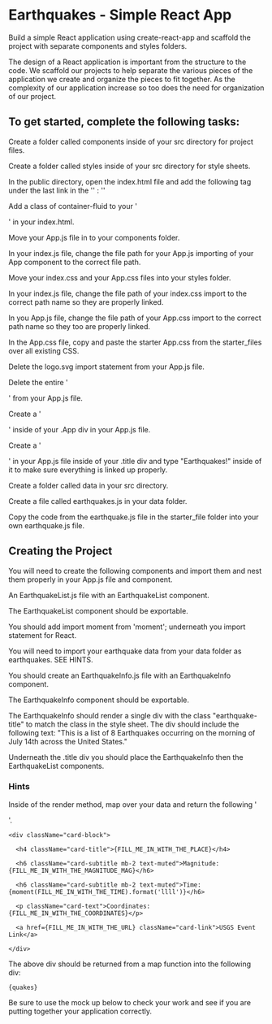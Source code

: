 # Earthquakes - Simple React App
Build a simple React application using create-react-app and scaffold the project with separate components and styles folders.

The design of a React application is important from the structure to the code. We scaffold our projects to help separate the various pieces of the application we create and organize the pieces to fit together. As the complexity of our application increase so too does the need for organization of our project.

## To get started, complete the following tasks:

Create a folder called components inside of your src directory for project files.

Create a folder called styles inside of your src directory for style sheets.

In the public directory, open the index.html file and add the following <link> tag under the last link in the '<head>' : '<link rel="stylesheet" href="https://maxcdn.bootstrapcdn.com/bootstrap/4.0.0-alpha.6/css/bootstrap.min.css" integrity="sha384-rwoIResjU2yc3z8GV/NPeZWAv56rSmLldC3R/AZzGRnGxQQKnKkoFVhFQhNUwEyJ" crossorigin="anonymous">'

Add a class of container-fluid to your '<div id="root"></div>' in your index.html.

Move your App.js file in to your components folder.

In your index.js file, change the file path for your App.js importing of your App component to the correct file path.

Move your index.css and your App.css files into your styles folder.

In your index.js file, change the file path of your index.css import to the correct path name so they are properly linked.

In you App.js file, change the file path of your App.css import to the correct path name so they too are properly linked.

In the App.css file, copy and paste the starter App.css from the starter_files over all existing CSS.

Delete the logo.svg import statement from your App.js file.

Delete the entire '<div className="App-header">' from your App.js file.

Create a '<div className="title">' inside of your .App div in your App.js file.

Create a '<div className="my-header">' in your App.js file inside of your .title div and type "Earthquakes!" inside of it to make sure everything is linked up properly.

Create a folder called data in your src directory.

Create a file called earthquakes.js in your data folder.

Copy the code from the earthquake.js file in the starter_file folder into your own earthquake.js file.

## Creating the Project  

You will need to create the following components and import them and nest them properly in your App.js file and component.

An EarthquakeList.js file with an EarthquakeList component.

The EarthquakeList component should be exportable.

You should add import moment from 'moment'; underneath you import statement for React.

You will need to import your earthquake data from your data folder as earthquakes. SEE HINTS.

You should create an EarthquakeInfo.js file with an EarthquakeInfo component.

The EarthquakeInfo component should be exportable.

The EarthquakeInfo should render a single div with the class "earthquake-title" to match the class in the style sheet. The div should include the following text: "This is a list of 8 Earthquakes occurring on the morning of July 14th across the United States."

Underneath the .title div you should place the EarthquakeInfo then the EarthquakeList components.

### Hints  

Inside of the render method, map over your data and return the following '<div>'.

<div className="col-sm-6" key={FILL_ME_IN_WITH_A_UNIQUE_KEY}>

  <div className="card" >

    <div className="card-block">

      <h4 className="card-title">{FILL_ME_IN_WITH_THE_PLACE}</h4>

      <h6 className="card-subtitle mb-2 text-muted">Magnitude: {FILL_ME_IN_WITH_THE_MAGNITUDE_MAG}</h6>

      <h6 className="card-subtitle mb-2 text-muted">Time: {moment(FILL_ME_IN_WITH_THE_TIME).format('llll')}</h6>

      <p className="card-text">Coordinates: {FILL_ME_IN_WITH_THE_COORDINATES}</p>

      <a href={FILL_ME_IN_WITH_THE_URL} className="card-link">USGS Event Link</a>

    </div>

  </div>
</div>

The above div should be returned from a map function into the following div:

<div className="quake-list">

  <div className="row">

    {quakes}

  </div>

</div>

Be sure to use the mock up below to check your work and see if you are putting together your application correctly.
